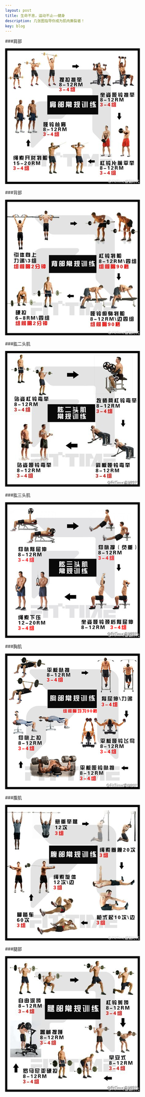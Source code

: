 ```yaml
---
layout: post
title: 生命不息，运动不止——健身
description: 几张图指导你成为肌肉撕裂者！
key: blog
---
```


###肩部

<div class="box fn-clear">
	<img src="/images/jian.jpg" />
</div>


###背部

<div class="box fn-clear">
	<img src="/images/bei.jpg" />
</div>

###肱二头肌

<div class="box fn-clear">
	<img src="/images/gongertou.jpg" />
</div>

###肱三头肌

<div class="box fn-clear">
	<img src="/images/gongsantou.jpg" />
</div>

###胸肌

<div class="box fn-clear">
	<img src="/images/xiong.jpg" />
</div>

###腹肌

<div class="box fn-clear">
	<img src="/images/fu.jpg" />
</div>

###腿部

<div class="box fn-clear">
	<img src="/images/tui.jpg" />
</div>
